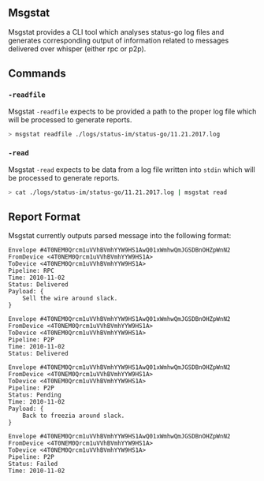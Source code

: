 Msgstat
----------
Msgstat provides a CLI tool which analyses status-go log files and generates corresponding output of information 
related to messages delivered over whisper (either rpc or p2p).

## Commands

### `-readfile`

Msgstat `-readfile` expects to be provided a path to the proper log file which will be processed to generate reports.

```bash
> msgstat readfile ./logs/status-im/status-go/11.21.2017.log
```

### `-read`

Msgstat `-read` expects to be data from a log file written into `stdin` which will be processed to generate reports.

```bash
> cat ./logs/status-im/status-go/11.21.2017.log | msgstat read
```

## Report Format

Msgstat currently outputs parsed message into the following format:

```
Envelope #4T0NEM0Qrcm1uVVhBVmhYYW9HS1AwQ01xWmhwQmJGSDBnOHZpWnN2
FromDevice <4T0NEM0Qrcm1uVVhBVmhYYW9HS1A>
ToDevice <4T0NEM0Qrcm1uVVhBVmhYYW9HS1A>
Pipeline: RPC
Time: 2010-11-02
Status: Delivered
Payload: {
    Sell the wire around slack.
}

Envelope #4T0NEM0Qrcm1uVVhBVmhYYW9HS1AwQ01xWmhwQmJGSDBnOHZpWnN2
FromDevice <4T0NEM0Qrcm1uVVhBVmhYYW9HS1A>
ToDevice <4T0NEM0Qrcm1uVVhBVmhYYW9HS1A>
Pipeline: P2P
Time: 2010-11-02
Status: Delivered

Envelope #4T0NEM0Qrcm1uVVhBVmhYYW9HS1AwQ01xWmhwQmJGSDBnOHZpWnN2
FromDevice <4T0NEM0Qrcm1uVVhBVmhYYW9HS1A>
ToDevice <4T0NEM0Qrcm1uVVhBVmhYYW9HS1A>
Pipeline: P2P
Status: Pending
Time: 2010-11-02
Payload: {
    Back to freezia around slack.
}

Envelope #4T0NEM0Qrcm1uVVhBVmhYYW9HS1AwQ01xWmhwQmJGSDBnOHZpWnN2
FromDevice <4T0NEM0Qrcm1uVVhBVmhYYW9HS1A>
ToDevice <4T0NEM0Qrcm1uVVhBVmhYYW9HS1A>
Pipeline: P2P
Status: Failed
Time: 2010-11-02

```